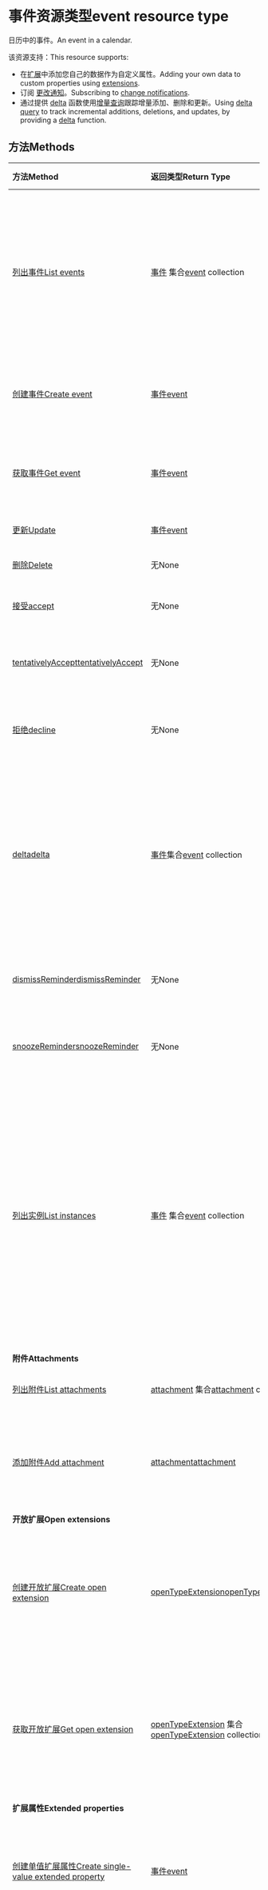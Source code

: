 # <a name="event-resource-type"></a><span data-ttu-id="c12b6-101">事件资源类型</span><span class="sxs-lookup"><span data-stu-id="c12b6-101">event resource type</span></span>

<span data-ttu-id="c12b6-102">日历中的事件。</span><span class="sxs-lookup"><span data-stu-id="c12b6-102">An event in a calendar.</span></span>

<span data-ttu-id="c12b6-103">该资源支持：</span><span class="sxs-lookup"><span data-stu-id="c12b6-103">This resource supports:</span></span>

- <span data-ttu-id="c12b6-104">在[扩展](../../../concepts/extensibility_overview.md)中添加您自己的数据作为自定义属性。</span><span class="sxs-lookup"><span data-stu-id="c12b6-104">Adding your own data to custom properties using [extensions](../../../concepts/extensibility_overview.md).</span></span>
- <span data-ttu-id="c12b6-105">订阅 [更改通知](../../../concepts/webhooks.md)。</span><span class="sxs-lookup"><span data-stu-id="c12b6-105">Subscribing to [change notifications](../../../concepts/webhooks.md).</span></span>
- <span data-ttu-id="c12b6-106">通过提供 [delta](../api/event_delta.md) 函数使用[增量查询](../../../concepts/delta_query_overview.md)跟踪增量添加、删除和更新。</span><span class="sxs-lookup"><span data-stu-id="c12b6-106">Using [delta query](../../../concepts/delta_query_overview.md) to track incremental additions, deletions, and updates, by providing a [delta](../api/event_delta.md) function.</span></span>


## <a name="methods"></a><span data-ttu-id="c12b6-107">方法</span><span class="sxs-lookup"><span data-stu-id="c12b6-107">Methods</span></span>

| <span data-ttu-id="c12b6-108">方法</span><span class="sxs-lookup"><span data-stu-id="c12b6-108">Method</span></span>       | <span data-ttu-id="c12b6-109">返回类型</span><span class="sxs-lookup"><span data-stu-id="c12b6-109">Return Type</span></span>  |<span data-ttu-id="c12b6-110">说明</span><span class="sxs-lookup"><span data-stu-id="c12b6-110">Description</span></span>|
|:---------------|:--------|:----------|
|[<span data-ttu-id="c12b6-111">列出事件</span><span class="sxs-lookup"><span data-stu-id="c12b6-111">List events</span></span>](../api/user_list_events.md)|<span data-ttu-id="c12b6-112">[事件](event.md) 集合</span><span class="sxs-lookup"><span data-stu-id="c12b6-112">[event](event.md) collection</span></span> |<span data-ttu-id="c12b6-p101">检索用户邮箱中的 [event](../resources/event.md) 对象列表。该列表包含单个实例会议和系列主控形状。</span><span class="sxs-lookup"><span data-stu-id="c12b6-p101">Retrieve a list of [event](../resources/event.md) objects in the user's mailbox. The list contains single instance meetings and series masters.</span></span>|
|[<span data-ttu-id="c12b6-115">创建事件</span><span class="sxs-lookup"><span data-stu-id="c12b6-115">Create event</span></span>](../api/user_post_events.md) |[<span data-ttu-id="c12b6-116">事件</span><span class="sxs-lookup"><span data-stu-id="c12b6-116">event</span></span>](event.md)| <span data-ttu-id="c12b6-117">通过发布到实例集合创建新事件。</span><span class="sxs-lookup"><span data-stu-id="c12b6-117">Create a new event by posting to the instances collection.</span></span>|
|[<span data-ttu-id="c12b6-118">获取事件</span><span class="sxs-lookup"><span data-stu-id="c12b6-118">Get event</span></span>](../api/event_get.md) | [<span data-ttu-id="c12b6-119">事件</span><span class="sxs-lookup"><span data-stu-id="c12b6-119">event</span></span>](event.md) |<span data-ttu-id="c12b6-120">读取 event 对象的属性和关系。</span><span class="sxs-lookup"><span data-stu-id="c12b6-120">Read properties and relationships of event object.</span></span>|
|[<span data-ttu-id="c12b6-121">更新</span><span class="sxs-lookup"><span data-stu-id="c12b6-121">Update</span></span>](../api/event_update.md) | [<span data-ttu-id="c12b6-122">事件</span><span class="sxs-lookup"><span data-stu-id="c12b6-122">event</span></span>](event.md) |<span data-ttu-id="c12b6-123">更新事件对象。</span><span class="sxs-lookup"><span data-stu-id="c12b6-123">Update event object.</span></span> |
|[<span data-ttu-id="c12b6-124">删除</span><span class="sxs-lookup"><span data-stu-id="c12b6-124">Delete</span></span>](../api/event_delete.md) | <span data-ttu-id="c12b6-125">无</span><span class="sxs-lookup"><span data-stu-id="c12b6-125">None</span></span> |<span data-ttu-id="c12b6-126">删除事件对象。</span><span class="sxs-lookup"><span data-stu-id="c12b6-126">Delete event object.</span></span> |
|[<span data-ttu-id="c12b6-127">接受</span><span class="sxs-lookup"><span data-stu-id="c12b6-127">accept</span></span>](../api/event_accept.md)|<span data-ttu-id="c12b6-128">无</span><span class="sxs-lookup"><span data-stu-id="c12b6-128">None</span></span>|<span data-ttu-id="c12b6-129">接受指定的事件。</span><span class="sxs-lookup"><span data-stu-id="c12b6-129">Accept the specified event.</span></span>|
|[<span data-ttu-id="c12b6-130">tentativelyAccept</span><span class="sxs-lookup"><span data-stu-id="c12b6-130">tentativelyAccept</span></span>](../api/event_tentativelyaccept.md)|<span data-ttu-id="c12b6-131">无</span><span class="sxs-lookup"><span data-stu-id="c12b6-131">None</span></span>|<span data-ttu-id="c12b6-132">暂时接受指定的事件。</span><span class="sxs-lookup"><span data-stu-id="c12b6-132">Tentatively accept the specified event.</span></span>|
|[<span data-ttu-id="c12b6-133">拒绝</span><span class="sxs-lookup"><span data-stu-id="c12b6-133">decline</span></span>](../api/event_decline.md)|<span data-ttu-id="c12b6-134">无</span><span class="sxs-lookup"><span data-stu-id="c12b6-134">None</span></span>|<span data-ttu-id="c12b6-135">拒绝对指定事件的邀请。</span><span class="sxs-lookup"><span data-stu-id="c12b6-135">Decline invitation to the specified event.</span></span>|
|[<span data-ttu-id="c12b6-136">delta</span><span class="sxs-lookup"><span data-stu-id="c12b6-136">delta</span></span>](../api/event_delta.md)|<span data-ttu-id="c12b6-137">[事件](event.md)集合</span><span class="sxs-lookup"><span data-stu-id="c12b6-137">[event](event.md) collection</span></span>|<span data-ttu-id="c12b6-138">获取用户主日历的 **calendarView**（事件范围）中已添加、删除或更新的事件集。</span><span class="sxs-lookup"><span data-stu-id="c12b6-138">Get a set of events that have been added, deleted, or updated in a **calendarView** (a range of events) of the user's primary calendar.</span></span>|
|[<span data-ttu-id="c12b6-139">dismissReminder</span><span class="sxs-lookup"><span data-stu-id="c12b6-139">dismissReminder</span></span>](../api/event_dismissreminder.md)|<span data-ttu-id="c12b6-140">无</span><span class="sxs-lookup"><span data-stu-id="c12b6-140">None</span></span>|<span data-ttu-id="c12b6-141">消除指定事件的提醒。</span><span class="sxs-lookup"><span data-stu-id="c12b6-141">Dismiss the reminder for the specified event.</span></span>|
|[<span data-ttu-id="c12b6-142">snoozeReminder</span><span class="sxs-lookup"><span data-stu-id="c12b6-142">snoozeReminder</span></span>](../api/event_snoozereminder.md)|<span data-ttu-id="c12b6-143">无</span><span class="sxs-lookup"><span data-stu-id="c12b6-143">None</span></span>|<span data-ttu-id="c12b6-144">暂停指定事件的提醒。</span><span class="sxs-lookup"><span data-stu-id="c12b6-144">Snooze the reminder for the specified event.</span></span>|
|[<span data-ttu-id="c12b6-145">列出实例</span><span class="sxs-lookup"><span data-stu-id="c12b6-145">List instances</span></span>](../api/event_list_instances.md) |<span data-ttu-id="c12b6-146">[事件](event.md) 集合</span><span class="sxs-lookup"><span data-stu-id="c12b6-146">[event](event.md) collection</span></span>| <span data-ttu-id="c12b6-p102">获取指定的时间范围的事件的实例（发生次数）。如果事件的类型是 `SeriesMaster`，这将返回在指定的时间范围内事件的发生次数和异常。</span><span class="sxs-lookup"><span data-stu-id="c12b6-p102">Get the instances (occurrences) of an event for a specified time range. If the event is a `SeriesMaster` type, this returns the occurrences and exceptions of the event in the specified time range.</span></span>|
|<span data-ttu-id="c12b6-149">**附件**</span><span class="sxs-lookup"><span data-stu-id="c12b6-149">**Attachments**</span></span>| | |
|[<span data-ttu-id="c12b6-150">列出附件</span><span class="sxs-lookup"><span data-stu-id="c12b6-150">List attachments</span></span>](../api/event_list_attachments.md) |<span data-ttu-id="c12b6-151">[attachment](attachment.md) 集合</span><span class="sxs-lookup"><span data-stu-id="c12b6-151">[attachment](attachment.md) collection</span></span>| <span data-ttu-id="c12b6-152">获取事件的所有附件。</span><span class="sxs-lookup"><span data-stu-id="c12b6-152">Get all attachments on an event.</span></span>|
|[<span data-ttu-id="c12b6-153">添加附件</span><span class="sxs-lookup"><span data-stu-id="c12b6-153">Add attachment</span></span>](../api/event_post_attachments.md) |[<span data-ttu-id="c12b6-154">attachment</span><span class="sxs-lookup"><span data-stu-id="c12b6-154">attachment</span></span>](attachment.md)| <span data-ttu-id="c12b6-155">通过发布到附件集合，向事件添加新附件。</span><span class="sxs-lookup"><span data-stu-id="c12b6-155">Add a new attachment to an event by posting to the attachments collection.</span></span>|
|<span data-ttu-id="c12b6-156">**开放扩展**</span><span class="sxs-lookup"><span data-stu-id="c12b6-156">**Open extensions**</span></span>| | |
|[<span data-ttu-id="c12b6-157">创建开放扩展</span><span class="sxs-lookup"><span data-stu-id="c12b6-157">Create open extension</span></span>](../api/opentypeextension_post_opentypeextension.md) |[<span data-ttu-id="c12b6-158">openTypeExtension</span><span class="sxs-lookup"><span data-stu-id="c12b6-158">openTypeExtension</span></span>](opentypeextension.md)| <span data-ttu-id="c12b6-159">创建开放扩展，并在新建或现有的资源实例中添加自定义属性。</span><span class="sxs-lookup"><span data-stu-id="c12b6-159">Create an open extension and add custom properties in a new or existing instance of a resource.</span></span>|
|[<span data-ttu-id="c12b6-160">获取开放扩展</span><span class="sxs-lookup"><span data-stu-id="c12b6-160">Get open extension</span></span>](../api/opentypeextension_get.md) |<span data-ttu-id="c12b6-161">[openTypeExtension](opentypeextension.md) 集合</span><span class="sxs-lookup"><span data-stu-id="c12b6-161">[openTypeExtension](opentypeextension.md) collection</span></span>| <span data-ttu-id="c12b6-162">获取通过名称或完全限定的名称识别的一个或多个开放扩展对象。</span><span class="sxs-lookup"><span data-stu-id="c12b6-162">Get an open extension object or objects identified by name or fully qualified name.</span></span>|
|<span data-ttu-id="c12b6-163">**扩展属性**</span><span class="sxs-lookup"><span data-stu-id="c12b6-163">**Extended properties**</span></span>| | |
|[<span data-ttu-id="c12b6-164">创建单值扩展属性</span><span class="sxs-lookup"><span data-stu-id="c12b6-164">Create single-value extended property</span></span>](../api/singlevaluelegacyextendedproperty_post_singlevalueextendedproperties.md) |[<span data-ttu-id="c12b6-165">事件</span><span class="sxs-lookup"><span data-stu-id="c12b6-165">event</span></span>](event.md)  |<span data-ttu-id="c12b6-166">在新建或现有事件中创建一个或多个单值扩展属性。</span><span class="sxs-lookup"><span data-stu-id="c12b6-166">Create one or more single-value extended properties in a new or existing event.</span></span>   |
|[<span data-ttu-id="c12b6-167">获取具有单值扩展属性的事件</span><span class="sxs-lookup"><span data-stu-id="c12b6-167">Get event with single-value extended property</span></span>](../api/singlevaluelegacyextendedproperty_get.md)  | [<span data-ttu-id="c12b6-168">事件</span><span class="sxs-lookup"><span data-stu-id="c12b6-168">event</span></span>](event.md) | <span data-ttu-id="c12b6-169">通过使用 `$expand` 或 `$filter` 获取包含单值扩展属性的事件。</span><span class="sxs-lookup"><span data-stu-id="c12b6-169">Get events that contain a single-value extended property by using `$expand` or `$filter`.</span></span> |
|[<span data-ttu-id="c12b6-170">创建多值扩展属性</span><span class="sxs-lookup"><span data-stu-id="c12b6-170">Create multi-value extended property</span></span>](../api/multivaluelegacyextendedproperty_post_multivalueextendedproperties.md) | [<span data-ttu-id="c12b6-171">事件</span><span class="sxs-lookup"><span data-stu-id="c12b6-171">event</span></span>](event.md) | <span data-ttu-id="c12b6-172">在新建或现有的事件中创建一个或多个多值扩展属性。</span><span class="sxs-lookup"><span data-stu-id="c12b6-172">Create one or more multi-value extended properties in a new or existing event.</span></span>  |
|[<span data-ttu-id="c12b6-173">获取具有多值扩展属性的事件</span><span class="sxs-lookup"><span data-stu-id="c12b6-173">Get event with multi-value extended property</span></span>](../api/multivaluelegacyextendedproperty_get.md)  | [<span data-ttu-id="c12b6-174">事件</span><span class="sxs-lookup"><span data-stu-id="c12b6-174">event</span></span>](event.md) | <span data-ttu-id="c12b6-175">使用 `$expand` 获取包含一个多值扩展属性的事件。</span><span class="sxs-lookup"><span data-stu-id="c12b6-175">Get an event that contains a multi-value extended property by using `$expand`.</span></span> |

## <a name="properties"></a><span data-ttu-id="c12b6-176">属性</span><span class="sxs-lookup"><span data-stu-id="c12b6-176">Properties</span></span>
| <span data-ttu-id="c12b6-177">属性</span><span class="sxs-lookup"><span data-stu-id="c12b6-177">Property</span></span>     | <span data-ttu-id="c12b6-178">类型</span><span class="sxs-lookup"><span data-stu-id="c12b6-178">Type</span></span>   |<span data-ttu-id="c12b6-179">说明</span><span class="sxs-lookup"><span data-stu-id="c12b6-179">Description</span></span>|
|:---------------|:--------|:----------|
|<span data-ttu-id="c12b6-180">attendees</span><span class="sxs-lookup"><span data-stu-id="c12b6-180">attendees</span></span>|<span data-ttu-id="c12b6-181">[与会者](attendee.md) 集合</span><span class="sxs-lookup"><span data-stu-id="c12b6-181">[attendee](attendee.md) collection</span></span>|<span data-ttu-id="c12b6-182">事件的与会者集合。</span><span class="sxs-lookup"><span data-stu-id="c12b6-182">The collection of attendees for the event.</span></span>|
|<span data-ttu-id="c12b6-183">body</span><span class="sxs-lookup"><span data-stu-id="c12b6-183">body</span></span>|[<span data-ttu-id="c12b6-184">itemBody</span><span class="sxs-lookup"><span data-stu-id="c12b6-184">itemBody</span></span>](itembody.md)|<span data-ttu-id="c12b6-p103">与事件相关联的邮件正文。可以是 HTML 格式或文本格式。</span><span class="sxs-lookup"><span data-stu-id="c12b6-p103">The body of the message associated with the event. It can be in HTML or text format.</span></span>|
|<span data-ttu-id="c12b6-187">bodyPreview</span><span class="sxs-lookup"><span data-stu-id="c12b6-187">bodyPreview</span></span>|<span data-ttu-id="c12b6-188">字符串</span><span class="sxs-lookup"><span data-stu-id="c12b6-188">String</span></span>|<span data-ttu-id="c12b6-p104">与事件相关联的邮件预览。文本格式。</span><span class="sxs-lookup"><span data-stu-id="c12b6-p104">The preview of the message associated with the event. It is in text format.</span></span>|
|<span data-ttu-id="c12b6-191">categories</span><span class="sxs-lookup"><span data-stu-id="c12b6-191">categories</span></span>|<span data-ttu-id="c12b6-192">String 集合</span><span class="sxs-lookup"><span data-stu-id="c12b6-192">String collection</span></span>|<span data-ttu-id="c12b6-193">与事件相关联的类别。</span><span class="sxs-lookup"><span data-stu-id="c12b6-193">The categories associated with the event.</span></span>|
|<span data-ttu-id="c12b6-194">changeKey</span><span class="sxs-lookup"><span data-stu-id="c12b6-194">changeKey</span></span>|<span data-ttu-id="c12b6-195">字符串</span><span class="sxs-lookup"><span data-stu-id="c12b6-195">String</span></span>|<span data-ttu-id="c12b6-p105">标识 event 对象的版本。每次事件更改时，ChangeKey 也将更改。这样，Exchange 可以将更改应用于该对象的正确版本。</span><span class="sxs-lookup"><span data-stu-id="c12b6-p105">Identifies the version of the event object. Every time the event is changed, ChangeKey changes as well. This allows Exchange to apply changes to the correct version of the object.</span></span>|
|<span data-ttu-id="c12b6-199">createdDateTime</span><span class="sxs-lookup"><span data-stu-id="c12b6-199">createdDateTime</span></span>|<span data-ttu-id="c12b6-200">DateTimeOffset</span><span class="sxs-lookup"><span data-stu-id="c12b6-200">DateTimeOffset</span></span>|<span data-ttu-id="c12b6-p106">时间戳类型表示使用 ISO 8601 格式的日期和时间信息，并且始终处于 UTC 时间。例如，2014 年 1 月 1 日午夜 UTC 如下所示： `'2014-01-01T00:00:00Z'`</span><span class="sxs-lookup"><span data-stu-id="c12b6-p106">The Timestamp type represents date and time information using ISO 8601 format and is always in UTC time. For example, midnight UTC on Jan 1, 2014 would look like this: `'2014-01-01T00:00:00Z'`</span></span>|
|<span data-ttu-id="c12b6-203">end</span><span class="sxs-lookup"><span data-stu-id="c12b6-203">end</span></span>|[<span data-ttu-id="c12b6-204">dateTimeTimeZone</span><span class="sxs-lookup"><span data-stu-id="c12b6-204">dateTimeTimeZone</span></span>](datetimetimezone.md)|<span data-ttu-id="c12b6-205">事件结束的日期、时间和时区。</span><span class="sxs-lookup"><span data-stu-id="c12b6-205">The date, time, and time zone that the event ends.</span></span>|
|<span data-ttu-id="c12b6-206">hasAttachments</span><span class="sxs-lookup"><span data-stu-id="c12b6-206">hasAttachments</span></span>|<span data-ttu-id="c12b6-207">布尔值</span><span class="sxs-lookup"><span data-stu-id="c12b6-207">Boolean</span></span>|<span data-ttu-id="c12b6-208">如果事件包含附件，则设置为 true。</span><span class="sxs-lookup"><span data-stu-id="c12b6-208">Set to true if the event has attachments.</span></span>|
|<span data-ttu-id="c12b6-209">iCalUId</span><span class="sxs-lookup"><span data-stu-id="c12b6-209">iCalUId</span></span>|<span data-ttu-id="c12b6-210">字符串</span><span class="sxs-lookup"><span data-stu-id="c12b6-210">String</span></span>|<span data-ttu-id="c12b6-211">由不同日历间的所有事件实例共享的唯一标识符。</span><span class="sxs-lookup"><span data-stu-id="c12b6-211">A unique identifier that is shared by all instances of an event across different calendars.</span></span>|
|<span data-ttu-id="c12b6-212">id</span><span class="sxs-lookup"><span data-stu-id="c12b6-212">id</span></span>|<span data-ttu-id="c12b6-213">字符串</span><span class="sxs-lookup"><span data-stu-id="c12b6-213">String</span></span>| <span data-ttu-id="c12b6-214">只读。</span><span class="sxs-lookup"><span data-stu-id="c12b6-214">Read-only.</span></span>|
|<span data-ttu-id="c12b6-215">importance</span><span class="sxs-lookup"><span data-stu-id="c12b6-215">importance</span></span>|<span data-ttu-id="c12b6-216">importance</span><span class="sxs-lookup"><span data-stu-id="c12b6-216">importance</span></span>|<span data-ttu-id="c12b6-217">事件的重要性。</span><span class="sxs-lookup"><span data-stu-id="c12b6-217">The importance of the event.</span></span> <span data-ttu-id="c12b6-218">可能的值为：`low`、`normal`、`high`。</span><span class="sxs-lookup"><span data-stu-id="c12b6-218">The possible values are `low`, `normal`, or `high`.</span></span>|
|<span data-ttu-id="c12b6-219">isAllDay</span><span class="sxs-lookup"><span data-stu-id="c12b6-219">isAllDay</span></span>|<span data-ttu-id="c12b6-220">布尔值</span><span class="sxs-lookup"><span data-stu-id="c12b6-220">Boolean</span></span>|<span data-ttu-id="c12b6-221">如果事件持续一整天，则设置为 true。</span><span class="sxs-lookup"><span data-stu-id="c12b6-221">Set to true if the event lasts all day.</span></span>|
|<span data-ttu-id="c12b6-222">isCancelled</span><span class="sxs-lookup"><span data-stu-id="c12b6-222">isCancelled</span></span>|<span data-ttu-id="c12b6-223">布尔值</span><span class="sxs-lookup"><span data-stu-id="c12b6-223">Boolean</span></span>|<span data-ttu-id="c12b6-224">如果事件已取消，则设置为 true。</span><span class="sxs-lookup"><span data-stu-id="c12b6-224">Set to true if the event has been canceled.</span></span>|
|<span data-ttu-id="c12b6-225">isOrganizer</span><span class="sxs-lookup"><span data-stu-id="c12b6-225">isOrganizer</span></span>|<span data-ttu-id="c12b6-226">布尔值</span><span class="sxs-lookup"><span data-stu-id="c12b6-226">Boolean</span></span>|<span data-ttu-id="c12b6-227">如果邮件发件人也是组织者，则设置为 true。</span><span class="sxs-lookup"><span data-stu-id="c12b6-227">Set to true if the message sender is also the organizer.</span></span>|
|<span data-ttu-id="c12b6-228">isReminderOn</span><span class="sxs-lookup"><span data-stu-id="c12b6-228">isReminderOn</span></span>|<span data-ttu-id="c12b6-229">布尔值</span><span class="sxs-lookup"><span data-stu-id="c12b6-229">Boolean</span></span>|<span data-ttu-id="c12b6-230">如果设置警报以提醒用户有事件，则设置为 true。</span><span class="sxs-lookup"><span data-stu-id="c12b6-230">Set to true if an alert is set to remind the user of the event.</span></span>|
|<span data-ttu-id="c12b6-231">lastModifiedDateTime</span><span class="sxs-lookup"><span data-stu-id="c12b6-231">lastModifiedDateTime</span></span>|<span data-ttu-id="c12b6-232">DateTimeOffset</span><span class="sxs-lookup"><span data-stu-id="c12b6-232">DateTimeOffset</span></span>|<span data-ttu-id="c12b6-p108">时间戳类型表示使用 ISO 8601 格式的日期和时间信息，并且始终处于 UTC 时间。例如，2014 年 1 月 1 日午夜 UTC 如下所示： `'2014-01-01T00:00:00Z'`</span><span class="sxs-lookup"><span data-stu-id="c12b6-p108">The Timestamp type represents date and time information using ISO 8601 format and is always in UTC time. For example, midnight UTC on Jan 1, 2014 would look like this: `'2014-01-01T00:00:00Z'`</span></span>|
|<span data-ttu-id="c12b6-235">location</span><span class="sxs-lookup"><span data-stu-id="c12b6-235">location</span></span>|[<span data-ttu-id="c12b6-236">location</span><span class="sxs-lookup"><span data-stu-id="c12b6-236">location</span></span>](location.md)|<span data-ttu-id="c12b6-237">事件的位置。</span><span class="sxs-lookup"><span data-stu-id="c12b6-237">The location of the event.</span></span>|
|<span data-ttu-id="c12b6-238">locations</span><span class="sxs-lookup"><span data-stu-id="c12b6-238">locations</span></span>|<span data-ttu-id="c12b6-239">[location](location.md) 集合</span><span class="sxs-lookup"><span data-stu-id="c12b6-239">[location](location.md) collection</span></span>|<span data-ttu-id="c12b6-240">举办或参加活动的地点。</span><span class="sxs-lookup"><span data-stu-id="c12b6-240">The locations where the event is held or attended from.</span></span> <span data-ttu-id="c12b6-241">**location** 和 **locations** 属性总是相互对应。</span><span class="sxs-lookup"><span data-stu-id="c12b6-241">The **location** and **locations** properties always correspond with each other.</span></span> <span data-ttu-id="c12b6-242">如果更新 **location** 属性，**locations** 集合中所有以前的位置都将被删除并替换为新的 **location** 值。</span><span class="sxs-lookup"><span data-stu-id="c12b6-242">If you update the **location** property, any prior locations in the **locations** collection would be removed and replaced by the new **location** value.</span></span> |
|<span data-ttu-id="c12b6-243">onlineMeetingUrl</span><span class="sxs-lookup"><span data-stu-id="c12b6-243">onlineMeetingUrl</span></span>|<span data-ttu-id="c12b6-244">字符串</span><span class="sxs-lookup"><span data-stu-id="c12b6-244">String</span></span>|<span data-ttu-id="c12b6-245">在线会议的 URL。</span><span class="sxs-lookup"><span data-stu-id="c12b6-245">A URL for an online meeting.</span></span> <span data-ttu-id="c12b6-246">仅在组织者将事件指定为 Skype 会议等在线会议时设置此属性。</span><span class="sxs-lookup"><span data-stu-id="c12b6-246">The property is set only when an organizer specifies an event as an online meeting such as a Skype meeting.</span></span> <span data-ttu-id="c12b6-247">只读。</span><span class="sxs-lookup"><span data-stu-id="c12b6-247">Read-only.</span></span>|
|<span data-ttu-id="c12b6-248">organizer</span><span class="sxs-lookup"><span data-stu-id="c12b6-248">organizer</span></span>|[<span data-ttu-id="c12b6-249">recipient</span><span class="sxs-lookup"><span data-stu-id="c12b6-249">recipient</span></span>](recipient.md)|<span data-ttu-id="c12b6-250">事件的组织者。</span><span class="sxs-lookup"><span data-stu-id="c12b6-250">The organizer of the event.</span></span>|
|<span data-ttu-id="c12b6-251">originalEndTimeZone</span><span class="sxs-lookup"><span data-stu-id="c12b6-251">originalEndTimeZone</span></span>|<span data-ttu-id="c12b6-252">字符串</span><span class="sxs-lookup"><span data-stu-id="c12b6-252">String</span></span>|<span data-ttu-id="c12b6-253">创建事件时设置的结束时区。</span><span class="sxs-lookup"><span data-stu-id="c12b6-253">The end time zone that was set when the event was created.</span></span> <span data-ttu-id="c12b6-254">值表示旧的自定义时区已在桌面版 Outlook 中设置。`tzone://Microsoft/Custom`</span><span class="sxs-lookup"><span data-stu-id="c12b6-254">A value of `tzone://Microsoft/Custom` indicates that a legacy custom time zone was set in desktop Outlook.</span></span>|
|<span data-ttu-id="c12b6-255">originalStart</span><span class="sxs-lookup"><span data-stu-id="c12b6-255">originalStart</span></span>|<span data-ttu-id="c12b6-256">DateTimeOffset</span><span class="sxs-lookup"><span data-stu-id="c12b6-256">DateTimeOffset</span></span>|<span data-ttu-id="c12b6-p112">时间戳类型表示使用 ISO 8601 格式的日期和时间信息，并且始终处于 UTC 时间。例如，2014 年 1 月 1 日午夜 UTC 如下所示： `'2014-01-01T00:00:00Z'`</span><span class="sxs-lookup"><span data-stu-id="c12b6-p112">The Timestamp type represents date and time information using ISO 8601 format and is always in UTC time. For example, midnight UTC on Jan 1, 2014 would look like this: `'2014-01-01T00:00:00Z'`</span></span>|
|<span data-ttu-id="c12b6-259">originalStartTimeZone</span><span class="sxs-lookup"><span data-stu-id="c12b6-259">originalStartTimeZone</span></span>|<span data-ttu-id="c12b6-260">字符串</span><span class="sxs-lookup"><span data-stu-id="c12b6-260">String</span></span>|<span data-ttu-id="c12b6-p113">创建事件时设置的开始时区。`tzone://Microsoft/Custom` 值表示旧的自定义时区在桌面版 Outlook 中设置。</span><span class="sxs-lookup"><span data-stu-id="c12b6-p113">The start time zone that was set when the event was created. A value of `tzone://Microsoft/Custom` indicates that a legacy custom time zone was set in desktop Outlook.</span></span> |
|<span data-ttu-id="c12b6-263">recurrence</span><span class="sxs-lookup"><span data-stu-id="c12b6-263">recurrence</span></span>|[<span data-ttu-id="c12b6-264">patternedRecurrence</span><span class="sxs-lookup"><span data-stu-id="c12b6-264">patternedRecurrence</span></span>](patternedrecurrence.md)|<span data-ttu-id="c12b6-265">事件的定期模式。</span><span class="sxs-lookup"><span data-stu-id="c12b6-265">The recurrence pattern for the event.</span></span>|
|<span data-ttu-id="c12b6-266">reminderMinutesBeforeStart</span><span class="sxs-lookup"><span data-stu-id="c12b6-266">reminderMinutesBeforeStart</span></span>|<span data-ttu-id="c12b6-267">Int32</span><span class="sxs-lookup"><span data-stu-id="c12b6-267">Int32</span></span>|<span data-ttu-id="c12b6-268">事件开始时间（即提醒警报发生时间）之前的分钟数。</span><span class="sxs-lookup"><span data-stu-id="c12b6-268">The number of minutes before the event start time that the reminder alert occurs.</span></span>|
|<span data-ttu-id="c12b6-269">responseRequested</span><span class="sxs-lookup"><span data-stu-id="c12b6-269">responseRequested</span></span>|<span data-ttu-id="c12b6-270">布尔值</span><span class="sxs-lookup"><span data-stu-id="c12b6-270">Boolean</span></span>|<span data-ttu-id="c12b6-271">如果发件人希望接收事件被接受或拒绝时的响应，则设置为 true。</span><span class="sxs-lookup"><span data-stu-id="c12b6-271">Set to true if the sender would like a response when the event is accepted or declined.</span></span>|
|<span data-ttu-id="c12b6-272">responseStatus</span><span class="sxs-lookup"><span data-stu-id="c12b6-272">responseStatus</span></span>|[<span data-ttu-id="c12b6-273">responseStatus</span><span class="sxs-lookup"><span data-stu-id="c12b6-273">responseStatus</span></span>](responsestatus.md)|<span data-ttu-id="c12b6-274">指示在事件消息的响应中发送的响应类型。</span><span class="sxs-lookup"><span data-stu-id="c12b6-274">Indicates the type of response sent in response to an event message.</span></span>|
|<span data-ttu-id="c12b6-275">sensitivity</span><span class="sxs-lookup"><span data-stu-id="c12b6-275">sensitivity</span></span>|<span data-ttu-id="c12b6-276">sensitivity</span><span class="sxs-lookup"><span data-stu-id="c12b6-276">sensitivity</span></span>| <span data-ttu-id="c12b6-277">可能的值为：`normal`、`personal`、`private`、`confidential`。</span><span class="sxs-lookup"><span data-stu-id="c12b6-277">The possible values are  `normal`,  `personal`, and  `private`.</span></span>|
|<span data-ttu-id="c12b6-278">seriesMasterId</span><span class="sxs-lookup"><span data-stu-id="c12b6-278">seriesMasterId</span></span>|<span data-ttu-id="c12b6-279">字符串</span><span class="sxs-lookup"><span data-stu-id="c12b6-279">String</span></span>|<span data-ttu-id="c12b6-280">如果此事件是定期系列的一部分，则是定期系列主项目的 ID。</span><span class="sxs-lookup"><span data-stu-id="c12b6-280">The ID for the recurring series master item, if this event is part of a recurring series.</span></span>|
|<span data-ttu-id="c12b6-281">showAs</span><span class="sxs-lookup"><span data-stu-id="c12b6-281">showAs</span></span>|<span data-ttu-id="c12b6-282">freeBusyStatus</span><span class="sxs-lookup"><span data-stu-id="c12b6-282">FreeBusyStatus</span></span>|<span data-ttu-id="c12b6-283">要显示的状态。</span><span class="sxs-lookup"><span data-stu-id="c12b6-283">The status to show.</span></span> <span data-ttu-id="c12b6-284">可能的值为：`free`、`tentative`、`busy`、`oof`、`workingElsewhere`、`unknown`。</span><span class="sxs-lookup"><span data-stu-id="c12b6-284">The possible values are: `free`, `tentative`, `busy`, `oof`, `workingElsewhere`, `unknown`, , , , , , , , , , .</span></span>|
|<span data-ttu-id="c12b6-285">start</span><span class="sxs-lookup"><span data-stu-id="c12b6-285">start</span></span>|[<span data-ttu-id="c12b6-286">dateTimeTimeZone</span><span class="sxs-lookup"><span data-stu-id="c12b6-286">dateTimeTimeZone</span></span>](datetimetimezone.md)|<span data-ttu-id="c12b6-287">事件开始的日期、时间和时区。</span><span class="sxs-lookup"><span data-stu-id="c12b6-287">The date, time, and time zone that the event starts.</span></span>|
|<span data-ttu-id="c12b6-288">subject</span><span class="sxs-lookup"><span data-stu-id="c12b6-288">subject</span></span>|<span data-ttu-id="c12b6-289">字符串</span><span class="sxs-lookup"><span data-stu-id="c12b6-289">String</span></span>|<span data-ttu-id="c12b6-290">事件的主题行文本。</span><span class="sxs-lookup"><span data-stu-id="c12b6-290">The text of the event's subject line.</span></span>|
|<span data-ttu-id="c12b6-291">type</span><span class="sxs-lookup"><span data-stu-id="c12b6-291">type</span></span>|<span data-ttu-id="c12b6-292">eventType</span><span class="sxs-lookup"><span data-stu-id="c12b6-292">eventType</span></span>|<span data-ttu-id="c12b6-293">事件类型。</span><span class="sxs-lookup"><span data-stu-id="c12b6-293">The event type.</span></span> <span data-ttu-id="c12b6-294">可能的值为：`singleInstance`、`occurrence`、`exception`、`seriesMaster`。</span><span class="sxs-lookup"><span data-stu-id="c12b6-294">The possible values are  `singleInstance`,  `occurrence`, and  `exception`.</span></span> <span data-ttu-id="c12b6-295">只读。</span><span class="sxs-lookup"><span data-stu-id="c12b6-295">Read-only.</span></span>|
|<span data-ttu-id="c12b6-296">webLink</span><span class="sxs-lookup"><span data-stu-id="c12b6-296">webLink</span></span>|<span data-ttu-id="c12b6-297">字符串</span><span class="sxs-lookup"><span data-stu-id="c12b6-297">String</span></span>|<span data-ttu-id="c12b6-298">要在 Outlook Web App 中打开事件的 URL。</span><span class="sxs-lookup"><span data-stu-id="c12b6-298">The URL to open the event in Outlook Web App.</span></span><br/><br/><span data-ttu-id="c12b6-p116">如果你通过 Outlook Web App 登录邮箱，该事件将在浏览器中打开。如果尚未使用浏览器登录，系统将提示你登录。</span><span class="sxs-lookup"><span data-stu-id="c12b6-p116">The event will open in the browser if you are logged in to your mailbox via Outlook Web App. You will be prompted to login if you are not already logged in with the browser.</span></span><br/><br/><span data-ttu-id="c12b6-301">可以从 iFrame 中访问此 URL。</span><span class="sxs-lookup"><span data-stu-id="c12b6-301">This URL can be accessed from within an iFrame.</span></span>|

## <a name="relationships"></a><span data-ttu-id="c12b6-302">关系</span><span class="sxs-lookup"><span data-stu-id="c12b6-302">Relationships</span></span>
| <span data-ttu-id="c12b6-303">关系</span><span class="sxs-lookup"><span data-stu-id="c12b6-303">Relationship</span></span> | <span data-ttu-id="c12b6-304">类型</span><span class="sxs-lookup"><span data-stu-id="c12b6-304">Type</span></span>   |<span data-ttu-id="c12b6-305">说明</span><span class="sxs-lookup"><span data-stu-id="c12b6-305">Description</span></span>|
|:---------------|:--------|:----------|
|<span data-ttu-id="c12b6-306">attachments</span><span class="sxs-lookup"><span data-stu-id="c12b6-306">attachments</span></span>|<span data-ttu-id="c12b6-307">[附件](attachment.md) 集合</span><span class="sxs-lookup"><span data-stu-id="c12b6-307">[attachment](attachment.md) collection</span></span>|<span data-ttu-id="c12b6-p117">事件的 [fileAttachment](fileAttachment.md) 和 [itemAttachment](itemAttachment.md) 附件集合。导航属性。只读。可为 Null。</span><span class="sxs-lookup"><span data-stu-id="c12b6-p117">The collection of [fileAttachment](fileAttachment.md) and [itemAttachment](itemAttachment.md) attachments for the event. Navigation property. Read-only. Nullable.</span></span>|
|<span data-ttu-id="c12b6-312">日历</span><span class="sxs-lookup"><span data-stu-id="c12b6-312">calendar</span></span>|[<span data-ttu-id="c12b6-313">日历</span><span class="sxs-lookup"><span data-stu-id="c12b6-313">calendar</span></span>](calendar.md)|<span data-ttu-id="c12b6-p118">包含事件的日历。导航属性。只读。</span><span class="sxs-lookup"><span data-stu-id="c12b6-p118">The calendar that contains the event. Navigation property. Read-only.</span></span>|
|<span data-ttu-id="c12b6-317">extensions</span><span class="sxs-lookup"><span data-stu-id="c12b6-317">extensions</span></span>|<span data-ttu-id="c12b6-318">[扩展](extension.md)集合</span><span class="sxs-lookup"><span data-stu-id="c12b6-318">[Extension](extension.md) collection</span></span>|<span data-ttu-id="c12b6-p119">为事件定义的开放扩展集合。只读。可为 Null。</span><span class="sxs-lookup"><span data-stu-id="c12b6-p119">The collection of open extensions defined for the event. Read-only. Nullable.</span></span>|
|<span data-ttu-id="c12b6-322">instances</span><span class="sxs-lookup"><span data-stu-id="c12b6-322">instances</span></span>|<span data-ttu-id="c12b6-323">[事件](event.md) 集合</span><span class="sxs-lookup"><span data-stu-id="c12b6-323">[event](event.md) collection</span></span>|<span data-ttu-id="c12b6-p120">事件的实例。导航属性。只读。可为 Null。</span><span class="sxs-lookup"><span data-stu-id="c12b6-p120">The instances of the event. Navigation property. Read-only. Nullable.</span></span>|
|<span data-ttu-id="c12b6-328">multiValueExtendedProperties</span><span class="sxs-lookup"><span data-stu-id="c12b6-328">multiValueExtendedProperties</span></span>|<span data-ttu-id="c12b6-329">[multiValueLegacyExtendedProperty](multivaluelegacyextendedproperty.md) 集合</span><span class="sxs-lookup"><span data-stu-id="c12b6-329">[multiValueLegacyExtendedProperty](multivaluelegacyextendedproperty.md) collection</span></span>| <span data-ttu-id="c12b6-p121">为事件定义的多值扩展属性的集合。只读。可为 Null。</span><span class="sxs-lookup"><span data-stu-id="c12b6-p121">The collection of multi-value extended properties defined for the event. Read-only. Nullable.</span></span>|
|<span data-ttu-id="c12b6-333">singleValueExtendedProperties</span><span class="sxs-lookup"><span data-stu-id="c12b6-333">singleValueExtendedProperties</span></span>|<span data-ttu-id="c12b6-334">[singleValueLegacyExtendedProperty](singlevaluelegacyextendedproperty.md) 集合</span><span class="sxs-lookup"><span data-stu-id="c12b6-334">[singleValueLegacyExtendedProperty](singlevaluelegacyextendedproperty.md) collection</span></span>| <span data-ttu-id="c12b6-p122">为事件定义的单值扩展属性的集合。只读。可为 Null。</span><span class="sxs-lookup"><span data-stu-id="c12b6-p122">The collection of single-value extended properties defined for the event. Read-only. Nullable.</span></span>|

## <a name="json-representation"></a><span data-ttu-id="c12b6-338">JSON 表示形式</span><span class="sxs-lookup"><span data-stu-id="c12b6-338">JSON representation</span></span>

<span data-ttu-id="c12b6-339">下面是资源的 JSON 表示形式。</span><span class="sxs-lookup"><span data-stu-id="c12b6-339">Here is a JSON representation of the resource</span></span>

<!--{
  "blockType": "resource",
  "openType": true,
  "optionalProperties": [
    "attachments",
    "calendar",
    "extensions",
    "instances",
    "multiValueExtendedProperties",
    "singleValueExtendedProperties"
  ],
  "keyProperty": "id",
  "baseType": "microsoft.graph.outlookItem",
  "@odata.type": "microsoft.graph.event",
  "@odata.annotations": [
    {
      "property": "attachments",
      "capabilities": {
        "changeTracking": false,
        "searchable": false,
        "updatable": false
      }
    },
    {
      "property": "calendar",
      "capabilities": {
        "changeTracking": false,
        "deletable": false,
        "expandable": false,
        "insertable": false,
        "navigability": "single",
        "searchable": false,
        "updatable": false
      }
    },
    {
      "property": "extensions",
      "capabilities": {
        "changeTracking": false,
        "searchable": false
      }
    },
    {
      "property": "instances",
      "capabilities": {
        "changeTracking": false,
        "deletable": false,
        "expandable": false,
        "insertable": false,
        "navigability": "single",
        "searchable": false,
        "updatable": false
      }
    }
  ]
}-->

```json
{
  "attendees": [{"@odata.type": "microsoft.graph.attendee"}],
  "body": {"@odata.type": "microsoft.graph.itemBody"},
  "bodyPreview": "string",
  "categories": ["string"],
  "changeKey": "string",
  "createdDateTime": "String (timestamp)",
  "end": {"@odata.type": "microsoft.graph.dateTimeTimeZone"},
  "hasAttachments": true,
  "iCalUId": "string",
  "id": "string (identifier)",
  "importance": "String",
  "isAllDay": true,
  "isCancelled": true,
  "isOrganizer": true,
  "isReminderOn": true,
  "lastModifiedDateTime": "String (timestamp)",
  "location": {"@odata.type": "microsoft.graph.location"},
  "locations": [{"@odata.type": "microsoft.graph.location"}],
  "onlineMeetingUrl": "string",
  "organizer": {"@odata.type": "microsoft.graph.recipient"},
  "originalEndTimeZone": "string",
  "originalStart": "String (timestamp)",
  "originalStartTimeZone": "string",
  "recurrence": {"@odata.type": "microsoft.graph.patternedRecurrence"},
  "reminderMinutesBeforeStart": 1024,
  "responseRequested": true,
  "responseStatus": {"@odata.type": "microsoft.graph.responseStatus"},
  "sensitivity": "String",
  "seriesMasterId": "string",
  "showAs": "String",
  "start": {"@odata.type": "microsoft.graph.dateTimeTimeZone"},
  "subject": "string",
  "type": "String",
  "webLink": "string",

  "attachments": [ { "@odata.type": "microsoft.graph.attachment" } ],
  "calendar": { "@odata.type": "microsoft.graph.calendar" },
  "extensions": [ { "@odata.type": "microsoft.graph.extension" } ],
  "instances": [ { "@odata.type": "microsoft.graph.event" }],
  "multiValueExtendedProperties": [ { "@odata.type": "microsoft.graph.multiValueLegacyExtendedProperty" }],
  "singleValueExtendedProperties": [ { "@odata.type": "microsoft.graph.singleValueLegacyExtendedProperty" }]

}

```


## <a name="see-also"></a><span data-ttu-id="c12b6-340">另请参阅</span><span class="sxs-lookup"><span data-stu-id="c12b6-340">See also</span></span>

- [<span data-ttu-id="c12b6-341">使用增量查询跟踪 Microsoft Graph 数据更改</span><span class="sxs-lookup"><span data-stu-id="c12b6-341">Use delta query to track changes in Microsoft Graph data</span></span>](../../../concepts/delta_query_overview.md)
- [<span data-ttu-id="c12b6-342">获取文件夹中事件的增量更改</span><span class="sxs-lookup"><span data-stu-id="c12b6-342">Get incremental changes to events in a folder</span></span>](../../../concepts/delta_query_events.md)
- [<span data-ttu-id="c12b6-343">使用扩展向资源添加自定义数据</span><span class="sxs-lookup"><span data-stu-id="c12b6-343">Add custom data to resources using extensions</span></span>](../../../concepts/extensibility_overview.md)
- [<span data-ttu-id="c12b6-344">使用开放扩展向用户添加自定义数据</span><span class="sxs-lookup"><span data-stu-id="c12b6-344">Add custom data to users using open extensions</span></span>](../../../concepts/extensibility_open_users.md)
- [<span data-ttu-id="c12b6-345">使用架构扩展向组添加自定义数据</span><span class="sxs-lookup"><span data-stu-id="c12b6-345">Add custom data to groups using schema extensions</span></span>](../../../concepts/extensibility_schema_groups.md)


<!-- uuid: 8fcb5dbc-d5aa-4681-8e31-b001d5168d79
2015-10-25 14:57:30 UTC -->
<!-- {
  "type": "#page.annotation",
  "description": "event resource",
  "keywords": "",
  "section": "documentation",
  "tocPath": ""
}-->
